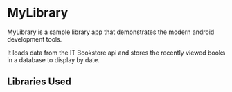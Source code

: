 MyLibrary
=========

MyLibrary is a sample library app that demonstrates the modern android development tools. 

It loads data from the IT Bookstore api and stores the recently viewed books in a database to display by date.

Libraries Used
-------------